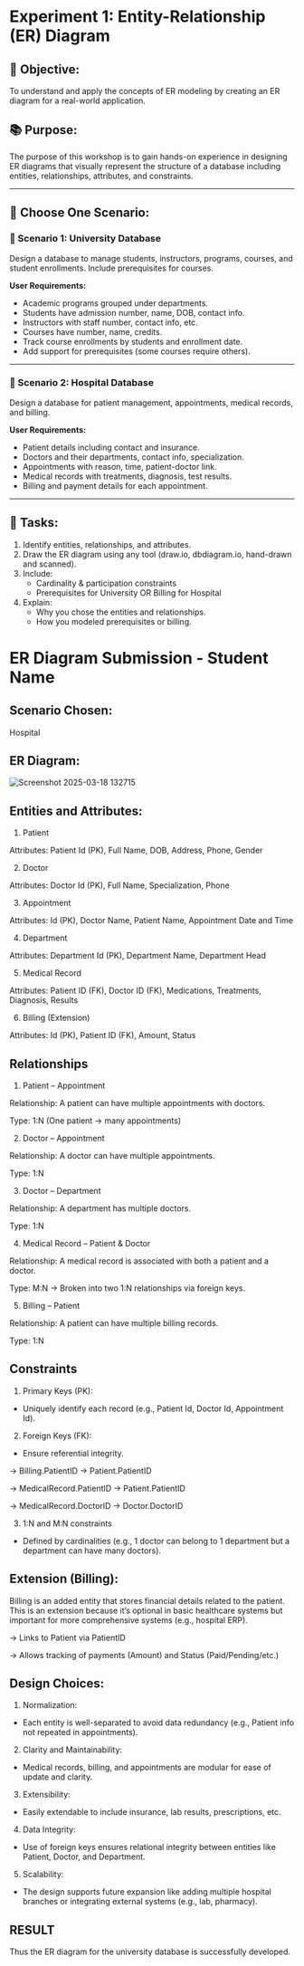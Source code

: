 # Experiment 1: Entity-Relationship (ER) Diagram

## 🎯 Objective:
To understand and apply the concepts of ER modeling by creating an ER diagram for a real-world application.

## 📚 Purpose:
The purpose of this workshop is to gain hands-on experience in designing ER diagrams that visually represent the structure of a database including entities, relationships, attributes, and constraints.

---

## 🧪 Choose One Scenario:

### 🔹 Scenario 1: University Database
Design a database to manage students, instructors, programs, courses, and student enrollments. Include prerequisites for courses.

**User Requirements:**
- Academic programs grouped under departments.
- Students have admission number, name, DOB, contact info.
- Instructors with staff number, contact info, etc.
- Courses have number, name, credits.
- Track course enrollments by students and enrollment date.
- Add support for prerequisites (some courses require others).

---

### 🔹 Scenario 2: Hospital Database
Design a database for patient management, appointments, medical records, and billing.

**User Requirements:**
- Patient details including contact and insurance.
- Doctors and their departments, contact info, specialization.
- Appointments with reason, time, patient-doctor link.
- Medical records with treatments, diagnosis, test results.
- Billing and payment details for each appointment.

---

## 📝 Tasks:
1. Identify entities, relationships, and attributes.
2. Draw the ER diagram using any tool (draw.io, dbdiagram.io, hand-drawn and scanned).
3. Include:
   - Cardinality & participation constraints
   - Prerequisites for University OR Billing for Hospital
4. Explain:
   - Why you chose the entities and relationships.
   - How you modeled prerequisites or billing.

# ER Diagram Submission - Student Name

## Scenario Chosen:
Hospital

## ER Diagram:
![Screenshot 2025-03-18 132715](https://github.com/user-attachments/assets/2e95a8aa-e080-4548-b6b1-5ba0cfed752f)


## Entities and Attributes:
1. Patient

Attributes: Patient Id (PK), Full Name, DOB, Address, Phone, Gender

2. Doctor

Attributes: Doctor Id (PK), Full Name, Specialization, Phone

3. Appointment

Attributes: Id (PK), Doctor Name, Patient Name, Appointment Date and Time

4. Department

Attributes: Department Id (PK), Department Name, Department Head

5. Medical Record

Attributes: Patient ID (FK), Doctor ID (FK), Medications, Treatments, Diagnosis, Results

6. Billing (Extension)

Attributes: Id (PK), Patient ID (FK), Amount, Status

## Relationships
1. Patient – Appointment

Relationship: A patient can have multiple appointments with doctors.

Type: 1:N (One patient → many appointments)

2. Doctor – Appointment

Relationship: A doctor can have multiple appointments.

Type: 1:N

3. Doctor – Department

Relationship: A department has multiple doctors.

Type: 1:N

4. Medical Record – Patient & Doctor

Relationship: A medical record is associated with both a patient and a doctor.

Type: M:N → Broken into two 1:N relationships via foreign keys.

5. Billing – Patient

Relationship: A patient can have multiple billing records.

Type: 1:N

## Constraints 
1. Primary Keys (PK):

* Uniquely identify each record (e.g., Patient Id, Doctor Id, Appointment Id).

2. Foreign Keys (FK):

* Ensure referential integrity.

-> Billing.PatientID → Patient.PatientID

-> MedicalRecord.PatientID → Patient.PatientID

-> MedicalRecord.DoctorID → Doctor.DoctorID

3. 1:N and M:N constraints

* Defined by cardinalities (e.g., 1 doctor can belong to 1 department but a department can have many doctors).

## Extension (Billing):
Billing is an added entity that stores financial details related to the patient. This is an extension because it’s optional in basic healthcare systems but important for more comprehensive systems (e.g., hospital ERP).

-> Links to Patient via PatientID

-> Allows tracking of payments (Amount) and Status (Paid/Pending/etc.)



## Design Choices:
1. Normalization:

* Each entity is well-separated to avoid data redundancy (e.g., Patient info not repeated in appointments).

2. Clarity and Maintainability:

* Medical records, billing, and appointments are modular for ease of update and clarity.

3. Extensibility:

* Easily extendable to include insurance, lab results, prescriptions, etc.

4. Data Integrity:

* Use of foreign keys ensures relational integrity between entities like Patient, Doctor, and Department.

5. Scalability:

* The design supports future expansion like adding multiple hospital branches or integrating external systems (e.g., lab, pharmacy).

## RESULT
Thus the ER diagram for the university database is successfully developed.
